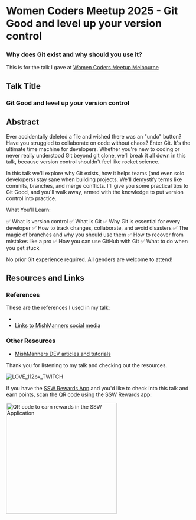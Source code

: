 # Women Coders Meetup 2025 - Git Good and level up your version control
### Why does Git exist and why should you use it? 

This is for the talk I gave at [Women Coders Meetup Melbourne](https://www.meetup.com/women-coders/events/306322375/)


## Talk Title

### Git Good and level up your version control 

## Abstract

Ever accidentally deleted a file and wished there was an "undo" button? Have you struggled to collaborate on code without chaos? Enter Git. It's the ultimate time machine for developers. Whether you're new to coding or never really understood Git beyond git clone, we'll break it all down in this talk, because version control shouldn't feel like rocket science.

In this talk we'll explore why Git exists, how it helps teams (and even solo developers) stay sane when building projects. We'll demystify terms like commits, branches, and merge conflicts. I'll give you some practical tips to Git Good, and you'll walk away, armed with the knowledge to put version control into practice.

What You'll Learn:

✅ What is version control
✅ What is Git
✅ Why Git is essential for every developer
✅ How to track changes, collaborate, and avoid disasters
✅ The magic of branches and why you should use them
✅ How to recover from mistakes like a pro
✅ How you can use GitHub with Git
✅ What to do when you get stuck

No prior Git experience required. All genders are welcome to attend!

## Resources and Links

### References

These are the references I used in my talk:

- 
- [Links to MishManners social media](https://mishmanners.info)

### Other Resources

- [MishManners DEV articles and tutorials](https://dev.to/mishmanners)

Thank you for listening to my talk and checking out the resources.

![LOVE_112px_TWITCH](https://github.com/user-attachments/assets/5c3f8e3f-d3a2-48ee-bbd8-a9a905cbd6f8)

If you have the [SSW Rewards App](https://www.ssw.com.au/products/rewards) and you'd like to check into this talk and earn points, scan the QR code using the SSW Rewards app:

<img src="https://github.com/user-attachments/assets/f2dff33a-ddbf-4022-ab86-17685b31223b" width="300" alt="QR code to earn rewards in the SSW Application"/>
